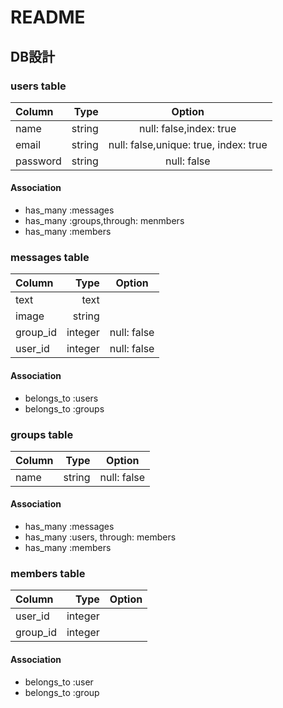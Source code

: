 # README

## DB設計

### users table

| Column     | Type        | Option                                |
|:-----------|------------:|:-------------------------------------:|
| name       | string      | null: false,index: true               |
| email      | string      | null: false,unique: true, index: true |
| password   | string      | null: false                           |

#### Association
* has_many :messages
* has_many :groups,through: menmbers
* has_many :members

### messages table

| Column     | Type        | Option                      |
|:-----------|------------:|:---------------------------:|
| text       | text        |                             |
| image      | string      |                             |
| group_id   | integer     | null: false                 |
| user_id    | integer     | null: false                 |

#### Association
* belongs_to :users
* belongs_to :groups

### groups table

| Column     | Type        | Option                      |
|:-----------|------------:|:---------------------------:|
| name       | string      | null: false                 |

#### Association
* has_many :messages
* has_many :users, through: members
* has_many :members

### members table

| Column     | Type        | Option                      |
|:-----------|------------:|:---------------------------:|
| user_id    | integer     |                             |
| group_id   | integer     |                             |


#### Association
* belongs_to :user
* belongs_to :group
